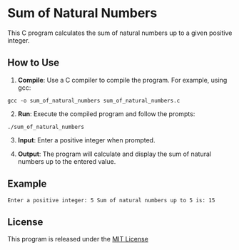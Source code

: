 # Sum of Natural Numbers

This C program calculates the sum of natural numbers up to a given positive integer.

## How to Use

1. **Compile**: Use a C compiler to compile the program. For example, using gcc:
```
gcc -o sum_of_natural_numbers sum_of_natural_numbers.c
```
2. **Run**: Execute the compiled program and follow the prompts:
```
./sum_of_natural_numbers
```

3. **Input**: Enter a positive integer when prompted.

4. **Output**: The program will calculate and display the sum of natural numbers up to the entered value.

## Example

```
Enter a positive integer: 5 Sum of natural numbers up to 5 is: 15
```
## License

This program is released under the [MIT License](LICENSE)